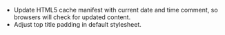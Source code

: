 * Update HTML5 cache manifest with current date and time comment, so
  browsers will check for updated content.
* Adjust top title padding in default stylesheet.
  
